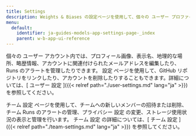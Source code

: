 ```yaml
---
title: Settings
description: Weights & Biases の設定ページを使用して、個々の ユーザー プロファイルまたは Team 設定をカスタマイズします。
menu:
  default:
    identifier: ja-guides-models-app-settings-page-_index
    parent: w-b-app-ui-reference
---
```


個々の ユーザー アカウント内では、プロフィール画像、表示名、地理的な場所、略歴情報、アカウントに関連付けられたメールアドレスを編集したり、Runs のアラートを管理したりできます。 設定 ページを使用して、GitHub リポジトリをリンクしたり、アカウントを削除したりすることもできます。詳細については、[ ユーザー 設定 ]({{< relref path="./user-settings.md" lang="ja" >}}) を参照してください。

チーム 設定 ページを使用して、チームへの新しいメンバーの招待または削除、チーム Runs のアラートの管理、プライバシー 設定 の変更、ストレージ使用状況の表示と管理を行います。 チーム 設定 の詳細については、[ チーム 設定 ]({{< relref path="./team-settings.md" lang="ja" >}}) を参照してください。
